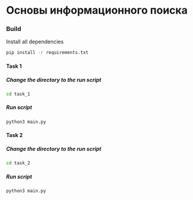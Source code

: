 # Основы информационного поиска

### Build

Install all dependencies 

```bash
pip install -r requirements.txt
```

#### Task 1

##### Change the directory to the run script
```bash
cd task_1
```

##### Run script

```bash
python3 main.py
```

#### Task 2

##### Change the directory to the run script
```bash
cd task_2
```

##### Run script

```bash
python3 main.py
```
